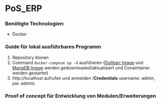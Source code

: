 # PoS_ERP
### Benötigte Technologien:
- Docker

### Guide für lokal ausführbares Programm
1. Repository klonen
2. Command `docker-compose up -d` ausfüheren ([Dolibarr Image](https://hub.docker.com/r/tuxgasy/dolibarr) und [MariaDB Image](https://hub.docker.com/_/mariadb/) werden gedownloaded/aktualisiert und Conaintainer werden gestartet)
3. http://localhost aufrufen und anmelden (**Credentials** username: admin, pw: admin)

### Proof of concept für Entwicklung von Modulen/Erweiterungen